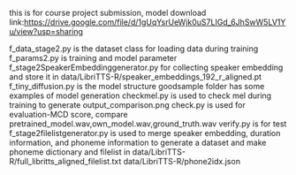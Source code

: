 this is for course project submission, model download link:https://drive.google.com/file/d/1gUqYsrUeWjk0uS7LIGd_6JhSwW5LV1Yu/view?usp=sharing

f_data_stage2.py is the dataset class for loading data during training
f_params2.py is training and model parameter
f_stage2SpeakerEmbeddinggenerator.py for collecting speaker embedding and store it in data/LibriTTS-R/speaker_embeddings_192_r_aligned.pt
f_tiny_diffusion.py is the model structure
goodsample folder has some examples of model generation
checkmel.py is used to check mel during training to generate output_comparison.png
check.py is used for evaluation-MCD score, compare pretrained_model.wav,own_model.wav,ground_truth.wav
verify.py is for test
f_stage2filelistgenerator.py is used to merge speaker embedding, duration information, and phoneme information to generate a dataset and make phoneme dictionary and filelist in data/LibriTTS-R/full_libritts_aligned_filelist.txt         data/LibriTTS-R/phone2idx.json

